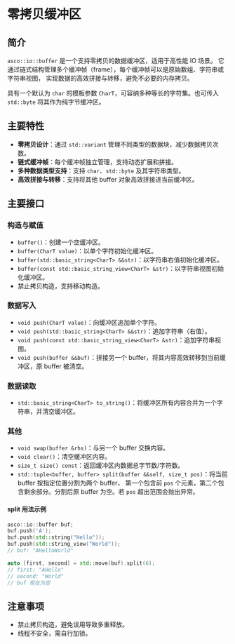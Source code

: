 # 零拷贝缓冲区

## 简介

`asco::io::buffer` 是一个支持零拷贝的数据缓冲区，适用于高性能 IO 场景。
它通过链式结构管理多个缓冲帧（frame），每个缓冲帧可以是原始数组、字符串或字符串视图，
实现数据的高效拼接与转移，避免不必要的内存拷贝。

具有一个默认为 `char` 的模板参数 `CharT`，可容纳多种等长的字符集。也可传入 `std::byte` 将其作为纯字节缓冲区。

## 主要特性

- **零拷贝设计**：通过 `std::variant` 管理不同类型的数据块，减少数据拷贝次数。
- **链式缓冲帧**：每个缓冲帧独立管理，支持动态扩展和拼接。
- **多种数据类型支持**：支持 `char`、`std::byte` 及其字符串类型。
- **高效拼接与转移**：支持将其他 buffer 对象高效拼接进当前缓冲区。

## 主要接口

### 构造与赋值

- `buffer()`：创建一个空缓冲区。
- `buffer(CharT value)`：以单个字符初始化缓冲区。
- `buffer(std::basic_string<CharT> &&str)`：以字符串右值初始化缓冲区。
- `buffer(const std::basic_string_view<CharT> &str)`：以字符串视图初始化缓冲区。
- 禁止拷贝构造，支持移动构造。

### 数据写入

- `void push(CharT value)`：向缓冲区追加单个字符。
- `void push(std::basic_string<CharT> &&str)`：追加字符串（右值）。
- `void push(const std::basic_string_view<CharT> &str)`：追加字符串视图。
- `void push(buffer &&buf)`：拼接另一个 buffer，将其内容高效转移到当前缓冲区，原 buffer 被清空。

### 数据读取

- `std::basic_string<CharT> to_string()`：将缓冲区所有内容合并为一个字符串，并清空缓冲区。

### 其他

- `void swap(buffer &rhs)`：与另一个 buffer 交换内容。
- `void clear()`：清空缓冲区内容。
- `size_t size() const`：返回缓冲区内数据总字节数/字符数。
- `std::tuple<buffer, buffer> split(buffer &&self, size_t pos)`：将当前 buffer 按指定位置分割为两个 buffer，
  第一个包含前 `pos` 个元素，第二个包含剩余部分。分割后原 buffer 为空。若 `pos` 超出范围会抛出异常。

#### split 用法示例

```cpp
asco::io::buffer buf;
buf.push('A');
buf.push(std::string("Hello"));
buf.push(std::string_view("World"));
// buf: "AHelloWorld"

auto [first, second] = std::move(buf).split(6);
// first: "AHello"
// second: "World"
// buf 现在为空
```

## 注意事项

- 禁止拷贝构造，避免误用导致多重释放。
- 线程不安全，需自行加锁。
